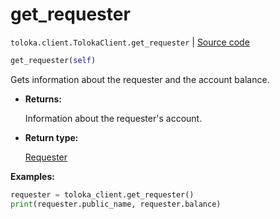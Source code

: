 # get_requester
`toloka.client.TolokaClient.get_requester` | [Source code](https://github.com/Toloka/toloka-kit/blob/v1.2.1/src/client/__init__.py#L3418)

```python
get_requester(self)
```

Gets information about the requester and the account balance.


* **Returns:**

  Information about the requester's account.

* **Return type:**

  [Requester](toloka.client.requester.Requester.md)

**Examples:**


```python
requester = toloka_client.get_requester()
print(requester.public_name, requester.balance)
```
